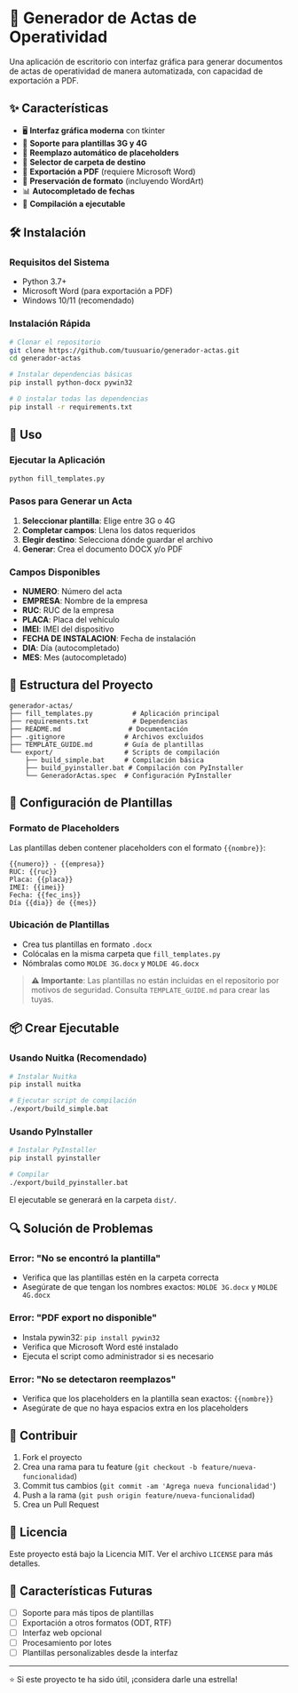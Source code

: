# 📝 Generador de Actas de Operatividad

Una aplicación de escritorio con interfaz gráfica para generar documentos de actas de operatividad de manera automatizada, con capacidad de exportación a PDF.

## ✨ Características

- 🖥️ **Interfaz gráfica moderna** con tkinter
- 📄 **Soporte para plantillas 3G y 4G**
- 📝 **Reemplazo automático de placeholders**
- 📁 **Selector de carpeta de destino**
- 🔄 **Exportación a PDF** (requiere Microsoft Word)
- 🎨 **Preservación de formato** (incluyendo WordArt)
- 📊 **Autocompletado de fechas**
- 🚀 **Compilación a ejecutable**

## 🛠️ Instalación

### Requisitos del Sistema

- Python 3.7+
- Microsoft Word (para exportación a PDF)
- Windows 10/11 (recomendado)

### Instalación Rápida

```bash
# Clonar el repositorio
git clone https://github.com/tuusuario/generador-actas.git
cd generador-actas

# Instalar dependencias básicas
pip install python-docx pywin32

# O instalar todas las dependencias
pip install -r requirements.txt
```

## 🚀 Uso

### Ejecutar la Aplicación

```bash
python fill_templates.py
```

### Pasos para Generar un Acta

1. **Seleccionar plantilla**: Elige entre 3G o 4G
2. **Completar campos**: Llena los datos requeridos
3. **Elegir destino**: Selecciona dónde guardar el archivo
4. **Generar**: Crea el documento DOCX y/o PDF

### Campos Disponibles

- **NUMERO**: Número del acta
- **EMPRESA**: Nombre de la empresa
- **RUC**: RUC de la empresa
- **PLACA**: Placa del vehículo
- **IMEI**: IMEI del dispositivo
- **FECHA DE INSTALACION**: Fecha de instalación
- **DIA**: Día (autocompletado)
- **MES**: Mes (autocompletado)

## 📁 Estructura del Proyecto

```
generador-actas/
├── fill_templates.py          # Aplicación principal
├── requirements.txt           # Dependencias
├── README.md                 # Documentación
├── .gitignore               # Archivos excluidos
├── TEMPLATE_GUIDE.md        # Guía de plantillas
└── export/                  # Scripts de compilación
    ├── build_simple.bat     # Compilación básica
    ├── build_pyinstaller.bat # Compilación con PyInstaller
    └── GeneradorActas.spec  # Configuración PyInstaller
```

## 🔧 Configuración de Plantillas

### Formato de Placeholders

Las plantillas deben contener placeholders con el formato `{{nombre}}`:

```
{{numero}} - {{empresa}}
RUC: {{ruc}}
Placa: {{placa}}
IMEI: {{imei}}
Fecha: {{fec_ins}}
Día {{dia}} de {{mes}}
```

### Ubicación de Plantillas

- Crea tus plantillas en formato `.docx`
- Colócalas en la misma carpeta que `fill_templates.py`
- Nómbralas como `MOLDE 3G.docx` y `MOLDE 4G.docx`

> **⚠️ Importante**: Las plantillas no están incluidas en el repositorio por motivos de seguridad. Consulta `TEMPLATE_GUIDE.md` para crear las tuyas.

## 📦 Crear Ejecutable

### Usando Nuitka (Recomendado)

```bash
# Instalar Nuitka
pip install nuitka

# Ejecutar script de compilación
./export/build_simple.bat
```

### Usando PyInstaller

```bash
# Instalar PyInstaller
pip install pyinstaller

# Compilar
./export/build_pyinstaller.bat
```

El ejecutable se generará en la carpeta `dist/`.

## 🔍 Solución de Problemas

### Error: "No se encontró la plantilla"

- Verifica que las plantillas estén en la carpeta correcta
- Asegúrate de que tengan los nombres exactos: `MOLDE 3G.docx` y `MOLDE 4G.docx`

### Error: "PDF export no disponible"

- Instala pywin32: `pip install pywin32`
- Verifica que Microsoft Word esté instalado
- Ejecuta el script como administrador si es necesario

### Error: "No se detectaron reemplazos"

- Verifica que los placeholders en la plantilla sean exactos: `{{nombre}}`
- Asegúrate de que no haya espacios extra en los placeholders

## 🤝 Contribuir

1. Fork el proyecto
2. Crea una rama para tu feature (`git checkout -b feature/nueva-funcionalidad`)
3. Commit tus cambios (`git commit -am 'Agrega nueva funcionalidad'`)
4. Push a la rama (`git push origin feature/nueva-funcionalidad`)
5. Crea un Pull Request

## 📄 Licencia

Este proyecto está bajo la Licencia MIT. Ver el archivo `LICENSE` para más detalles.

## 🎯 Características Futuras

- [ ] Soporte para más tipos de plantillas
- [ ] Exportación a otros formatos (ODT, RTF)
- [ ] Interfaz web opcional
- [ ] Procesamiento por lotes
- [ ] Plantillas personalizables desde la interfaz

---

⭐ Si este proyecto te ha sido útil, ¡considera darle una estrella!
